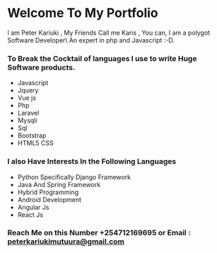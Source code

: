 # Welcome To My Portfolio

I am Peter Kariuki , My Friends Call me Karis , You can, I am a polygot Software Developer\ An expert in php and Javascript :-D.

### To Break the Cocktail of languages I use to write Huge Software products.

- Javascript
- Jquery
- Vue js
- Php 
- Laravel
- Mysqli
- Sql
- Bootstrap
- HTML5 CSS


### I also Have Interests In the Following Languages

- Python Specifically Django Framework
- Java And Spring Framework
- Hybrid Programming
- Android Development
- Angular Js
- React Js


### Reach Me on this Number +254712169695 or Email : peterkariukimutuura@gmail.com





